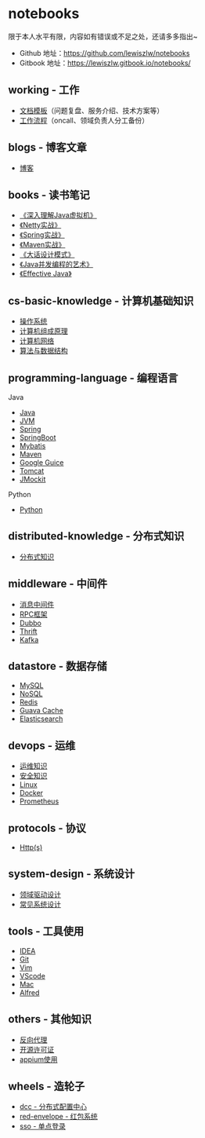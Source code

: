 # notebooks
限于本人水平有限，内容如有错误或不足之处，还请多多指出~

- Github 地址：https://github.com/lewiszlw/notebooks
- Gitbook 地址：https://lewiszlw.gitbook.io/notebooks/

## working - 工作
- [文档模板](https://github.com/lewiszlw/notebooks/blob/master/working/doc-template)（问题复盘、服务介绍、技术方案等）
- [工作流程](https://github.com/lewiszlw/notebooks/blob/master/working/process)（oncall、领域负责人分工备份）

## blogs - 博客文章
- [博客](https://github.com/lewiszlw/notebooks/tree/master/blogs)

## books - 读书笔记
- [《深入理解Java虚拟机》](https://github.com/lewiszlw/notebooks/tree/master/books)
- [《Netty实战》](https://github.com/lewiszlw/notebooks/tree/master/books)
- [《Spring实战》](https://github.com/lewiszlw/notebooks/tree/master/books)
- [《Maven实战》](https://github.com/lewiszlw/notebooks/tree/master/books)
- [《大话设计模式》](https://github.com/lewiszlw/notebooks/tree/master/books)
- [《Java并发编程的艺术》](https://github.com/lewiszlw/notebooks/tree/master/books)
- [《Effective Java》](https://github.com/lewiszlw/notebooks/tree/master/books)

## cs-basic-knowledge - 计算机基础知识
- [操作系统](https://github.com/lewiszlw/notebooks/tree/master/cs-basic-knowledge)
- [计算机组成原理](https://github.com/lewiszlw/notebooks/tree/master/cs-basic-knowledge)
- [计算机网络](https://github.com/lewiszlw/notebooks/tree/master/cs-basic-knowledge)
- [算法与数据结构](https://github.com/lewiszlw/notebooks/tree/master/cs-basic-knowledge)

## programming-language - 编程语言
Java
- [Java](https://github.com/lewiszlw/notebooks/tree/master/programming-language/Java)
- [JVM](https://github.com/lewiszlw/notebooks/tree/master/programming-language/Java)
- [Spring](https://github.com/lewiszlw/notebooks/tree/master/programming-language/Java)
- [SpringBoot](https://github.com/lewiszlw/notebooks/tree/master/programming-language/Java)
- [Mybatis](https://github.com/lewiszlw/notebooks/tree/master/programming-language/Java)
- [Maven](https://github.com/lewiszlw/notebooks/tree/master/programming-language/Java)
- [Google Guice](https://github.com/lewiszlw/notebooks/tree/master/programming-language/Java)
- [Tomcat](https://github.com/lewiszlw/notebooks/tree/master/programming-language/Java)
- [JMockit](https://github.com/lewiszlw/notebooks/tree/master/programming-language/Java)

Python
- [Python](https://github.com/lewiszlw/notebooks/tree/master/programming-language/Python)

## distributed-knowledge - 分布式知识
- [分布式知识](https://github.com/lewiszlw/notebooks/tree/master/distributed-knowledge)

## middleware - 中间件
- [消息中间件](https://github.com/lewiszlw/notebooks/tree/master/middleware/)
- [RPC框架](https://github.com/lewiszlw/notebooks/tree/master/middleware/)
- [Dubbo](https://github.com/lewiszlw/notebooks/tree/master/middleware/)
- [Thrift](https://github.com/lewiszlw/notebooks/tree/master/middleware/)
- [Kafka](https://github.com/lewiszlw/notebooks/tree/master/middleware/)

## datastore - 数据存储
- [MySQL](https://github.com/lewiszlw/notebooks/tree/master/datastore)
- [NoSQL](https://github.com/lewiszlw/notebooks/tree/master/datastore)
- [Redis](https://github.com/lewiszlw/notebooks/tree/master/datastore)
- [Guava Cache](https://github.com/lewiszlw/notebooks/tree/master/datastore)
- [Elasticsearch](https://github.com/lewiszlw/notebooks/tree/master/datastore)

## devops - 运维
- [运维知识](https://github.com/lewiszlw/notebooks/tree/master/devops)
- [安全知识](https://github.com/lewiszlw/notebooks/tree/master/devops)
- [Linux](https://github.com/lewiszlw/notebooks/tree/master/devops)
- [Docker](https://github.com/lewiszlw/notebooks/tree/master/devops)
- [Prometheus](https://github.com/lewiszlw/notebooks/tree/master/devops)

## protocols - 协议
- [Http(s)](https://github.com/lewiszlw/notebooks/blob/master/protocols)

## system-design - 系统设计
- [领域驱动设计](https://github.com/lewiszlw/notebooks/tree/master/system-design)
- [常见系统设计](https://github.com/lewiszlw/notebooks/tree/master/system-design)

## tools - 工具使用
- [IDEA](https://github.com/lewiszlw/notebooks/tree/master/tools)
- [Git](https://github.com/lewiszlw/notebooks/tree/master/tools)
- [Vim](https://github.com/lewiszlw/notebooks/blob/master/tools)
- [VScode](https://github.com/lewiszlw/notebooks/blob/master/tools)
- [Mac](https://github.com/lewiszlw/notebooks/blob/master/tools)
- [Alfred](https://github.com/lewiszlw/notebooks/blob/master/tools)

## others - 其他知识
- [反向代理](https://github.com/lewiszlw/notebooks/blob/master/others)
- [开源许可证](https://github.com/lewiszlw/notebooks/blob/master/others)
- [appium使用](https://github.com/lewiszlw/notebooks/blob/master/others)

## wheels - 造轮子
- [dcc - 分布式配置中心](https://github.com/lewiszlw/notebooks/tree/master/wheels/dcc)
- [red-envelope - 红包系统](https://github.com/lewiszlw/notebooks/tree/master/wheels/red-envelope)
- [sso - 单点登录](https://github.com/lewiszlw/notebooks/tree/master/wheels/sso)